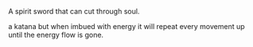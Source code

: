 A spirit sword that can cut through soul.

a katana but when imbued with energy it will repeat every movement up until the energy flow is gone.